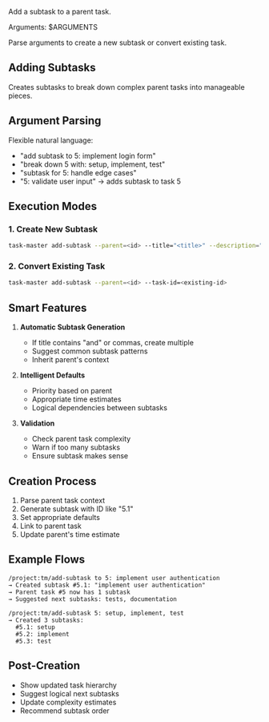 Add a subtask to a parent task.

Arguments: $ARGUMENTS

Parse arguments to create a new subtask or convert existing task.

## Adding Subtasks

Creates subtasks to break down complex parent tasks into manageable pieces.

## Argument Parsing

Flexible natural language:

- "add subtask to 5: implement login form"
- "break down 5 with: setup, implement, test"
- "subtask for 5: handle edge cases"
- "5: validate user input" → adds subtask to task 5

## Execution Modes

### 1. Create New Subtask

```bash
task-master add-subtask --parent=<id> --title="<title>" --description="<desc>"
```

### 2. Convert Existing Task

```bash
task-master add-subtask --parent=<id> --task-id=<existing-id>
```

## Smart Features

1. **Automatic Subtask Generation**
   - If title contains "and" or commas, create multiple
   - Suggest common subtask patterns
   - Inherit parent's context

2. **Intelligent Defaults**
   - Priority based on parent
   - Appropriate time estimates
   - Logical dependencies between subtasks

3. **Validation**
   - Check parent task complexity
   - Warn if too many subtasks
   - Ensure subtask makes sense

## Creation Process

1. Parse parent task context
2. Generate subtask with ID like "5.1"
3. Set appropriate defaults
4. Link to parent task
5. Update parent's time estimate

## Example Flows

```text
/project:tm/add-subtask to 5: implement user authentication
→ Created subtask #5.1: "implement user authentication"
→ Parent task #5 now has 1 subtask
→ Suggested next subtasks: tests, documentation

/project:tm/add-subtask 5: setup, implement, test
→ Created 3 subtasks:
  #5.1: setup
  #5.2: implement
  #5.3: test
```

## Post-Creation

- Show updated task hierarchy
- Suggest logical next subtasks
- Update complexity estimates
- Recommend subtask order
